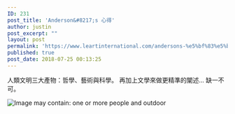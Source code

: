 ```yaml
---
ID: 231
post_title: 'Anderson&#8217;s 心得'
author: justin
post_excerpt: ""
layout: post
permalink: 'https://www.leartinternational.com/andersons-%e5%bf%83%e5%be%97/'
published: true
post_date: 2018-07-25 00:13:25
---
```

人類文明三大產物：哲學、藝術與科學。
再加上文學來做更精準的闡述... 缺一不可。

<img src="https://scontent.ftpe7-3.fna.fbcdn.net/v/t1.0-9/35973155_172166796972675_1067474414448148480_n.jpg?_nc_fx=ftpe7-1&amp;_nc_cat=0&amp;oh=153afa649606a2a656a30c19cd049080&amp;oe=5BCC7575" alt="Image may contain: one or more people and outdoor" />
